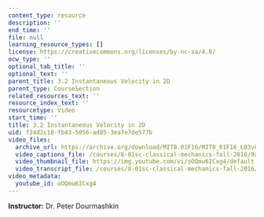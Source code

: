 ```yaml
---
content_type: resource
description: ''
end_time: ''
file: null
learning_resource_types: []
license: https://creativecommons.org/licenses/by-nc-sa/4.0/
ocw_type: ''
optional_tab_title: ''
optional_text: ''
parent_title: 3.2 Instantaneous Velocity in 2D
parent_type: CourseSection
related_resources_text: ''
resource_index_text: ''
resourcetype: Video
start_time: ''
title: 3.2 Instantaneous Velocity in 2D
uid: f24d2c18-fb43-5056-ad85-3ea7e7de577b
video_files:
  archive_url: https://archive.org/download/MIT8.01F16/MIT8_01F16_L03v02_360p.mp4
  video_captions_file: /courses/8-01sc-classical-mechanics-fall-2016/9ac4b110e4105d378e19fdcbaff271dc_oOQmu6ICxg4.vtt
  video_thumbnail_file: https://img.youtube.com/vi/oOQmu6ICxg4/default.jpg
  video_transcript_file: /courses/8-01sc-classical-mechanics-fall-2016/a1e45d633d5d67ac592851bdcf3c1a29_oOQmu6ICxg4.pdf
video_metadata:
  youtube_id: oOQmu6ICxg4
---
```


**Instructor:** Dr. Peter Dourmashkin

